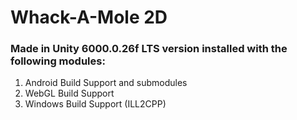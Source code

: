 # Whack-A-Mole 2D

### Made in Unity 6000.0.26f LTS version installed with the following modules:
1. Android Build Support and submodules
2. WebGL Build Support
3. Windows Build Support (ILL2CPP)
